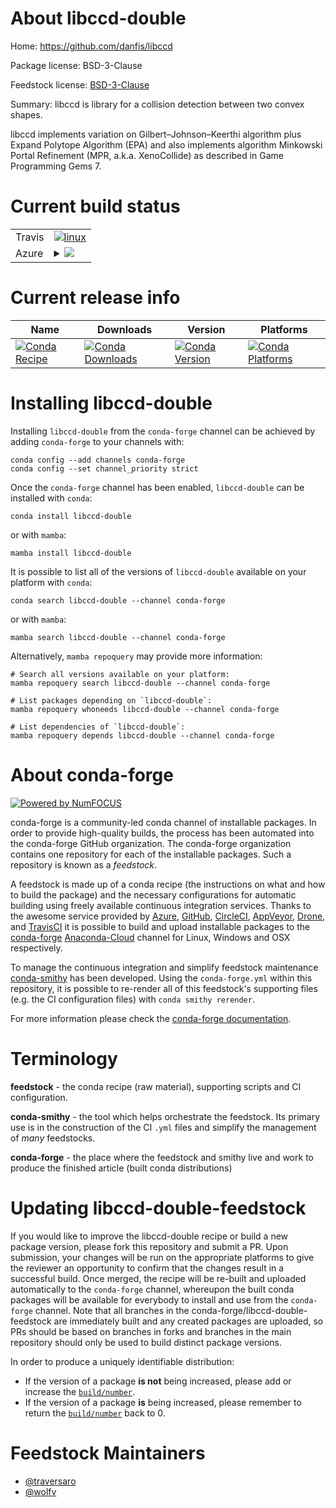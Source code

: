 About libccd-double
===================

Home: https://github.com/danfis/libccd

Package license: BSD-3-Clause

Feedstock license: [BSD-3-Clause](https://github.com/conda-forge/libccd-feedstock/blob/main/LICENSE.txt)

Summary: libccd is library for a collision detection between two convex shapes.

libccd implements variation on Gilbert–Johnson–Keerthi algorithm plus Expand Polytope Algorithm (EPA)
and also implements algorithm Minkowski Portal Refinement (MPR, a.k.a. XenoCollide) as described in
Game Programming Gems 7.


Current build status
====================


<table><tr>
    <td>Travis</td>
    <td>
      <a href="https://app.travis-ci.com/conda-forge/libccd-feedstock">
        <img alt="linux" src="https://img.shields.io/travis/com/conda-forge/libccd-feedstock/main.svg?label=Linux">
      </a>
    </td>
  </tr>
    
  <tr>
    <td>Azure</td>
    <td>
      <details>
        <summary>
          <a href="https://dev.azure.com/conda-forge/feedstock-builds/_build/latest?definitionId=9141&branchName=main">
            <img src="https://dev.azure.com/conda-forge/feedstock-builds/_apis/build/status/libccd-feedstock?branchName=main">
          </a>
        </summary>
        <table>
          <thead><tr><th>Variant</th><th>Status</th></tr></thead>
          <tbody><tr>
              <td>linux_64</td>
              <td>
                <a href="https://dev.azure.com/conda-forge/feedstock-builds/_build/latest?definitionId=9141&branchName=main">
                  <img src="https://dev.azure.com/conda-forge/feedstock-builds/_apis/build/status/libccd-feedstock?branchName=main&jobName=linux&configuration=linux_64_" alt="variant">
                </a>
              </td>
            </tr><tr>
              <td>linux_aarch64</td>
              <td>
                <a href="https://dev.azure.com/conda-forge/feedstock-builds/_build/latest?definitionId=9141&branchName=main">
                  <img src="https://dev.azure.com/conda-forge/feedstock-builds/_apis/build/status/libccd-feedstock?branchName=main&jobName=linux&configuration=linux_aarch64_" alt="variant">
                </a>
              </td>
            </tr><tr>
              <td>linux_ppc64le</td>
              <td>
                <a href="https://dev.azure.com/conda-forge/feedstock-builds/_build/latest?definitionId=9141&branchName=main">
                  <img src="https://dev.azure.com/conda-forge/feedstock-builds/_apis/build/status/libccd-feedstock?branchName=main&jobName=linux&configuration=linux_ppc64le_" alt="variant">
                </a>
              </td>
            </tr><tr>
              <td>osx_64</td>
              <td>
                <a href="https://dev.azure.com/conda-forge/feedstock-builds/_build/latest?definitionId=9141&branchName=main">
                  <img src="https://dev.azure.com/conda-forge/feedstock-builds/_apis/build/status/libccd-feedstock?branchName=main&jobName=osx&configuration=osx_64_" alt="variant">
                </a>
              </td>
            </tr><tr>
              <td>osx_arm64</td>
              <td>
                <a href="https://dev.azure.com/conda-forge/feedstock-builds/_build/latest?definitionId=9141&branchName=main">
                  <img src="https://dev.azure.com/conda-forge/feedstock-builds/_apis/build/status/libccd-feedstock?branchName=main&jobName=osx&configuration=osx_arm64_" alt="variant">
                </a>
              </td>
            </tr><tr>
              <td>win_64</td>
              <td>
                <a href="https://dev.azure.com/conda-forge/feedstock-builds/_build/latest?definitionId=9141&branchName=main">
                  <img src="https://dev.azure.com/conda-forge/feedstock-builds/_apis/build/status/libccd-feedstock?branchName=main&jobName=win&configuration=win_64_" alt="variant">
                </a>
              </td>
            </tr>
          </tbody>
        </table>
      </details>
    </td>
  </tr>
</table>

Current release info
====================

| Name | Downloads | Version | Platforms |
| --- | --- | --- | --- |
| [![Conda Recipe](https://img.shields.io/badge/recipe-libccd--double-green.svg)](https://anaconda.org/conda-forge/libccd-double) | [![Conda Downloads](https://img.shields.io/conda/dn/conda-forge/libccd-double.svg)](https://anaconda.org/conda-forge/libccd-double) | [![Conda Version](https://img.shields.io/conda/vn/conda-forge/libccd-double.svg)](https://anaconda.org/conda-forge/libccd-double) | [![Conda Platforms](https://img.shields.io/conda/pn/conda-forge/libccd-double.svg)](https://anaconda.org/conda-forge/libccd-double) |

Installing libccd-double
========================

Installing `libccd-double` from the `conda-forge` channel can be achieved by adding `conda-forge` to your channels with:

```
conda config --add channels conda-forge
conda config --set channel_priority strict
```

Once the `conda-forge` channel has been enabled, `libccd-double` can be installed with `conda`:

```
conda install libccd-double
```

or with `mamba`:

```
mamba install libccd-double
```

It is possible to list all of the versions of `libccd-double` available on your platform with `conda`:

```
conda search libccd-double --channel conda-forge
```

or with `mamba`:

```
mamba search libccd-double --channel conda-forge
```

Alternatively, `mamba repoquery` may provide more information:

```
# Search all versions available on your platform:
mamba repoquery search libccd-double --channel conda-forge

# List packages depending on `libccd-double`:
mamba repoquery whoneeds libccd-double --channel conda-forge

# List dependencies of `libccd-double`:
mamba repoquery depends libccd-double --channel conda-forge
```


About conda-forge
=================

[![Powered by
NumFOCUS](https://img.shields.io/badge/powered%20by-NumFOCUS-orange.svg?style=flat&colorA=E1523D&colorB=007D8A)](https://numfocus.org)

conda-forge is a community-led conda channel of installable packages.
In order to provide high-quality builds, the process has been automated into the
conda-forge GitHub organization. The conda-forge organization contains one repository
for each of the installable packages. Such a repository is known as a *feedstock*.

A feedstock is made up of a conda recipe (the instructions on what and how to build
the package) and the necessary configurations for automatic building using freely
available continuous integration services. Thanks to the awesome service provided by
[Azure](https://azure.microsoft.com/en-us/services/devops/), [GitHub](https://github.com/),
[CircleCI](https://circleci.com/), [AppVeyor](https://www.appveyor.com/),
[Drone](https://cloud.drone.io/welcome), and [TravisCI](https://travis-ci.com/)
it is possible to build and upload installable packages to the
[conda-forge](https://anaconda.org/conda-forge) [Anaconda-Cloud](https://anaconda.org/)
channel for Linux, Windows and OSX respectively.

To manage the continuous integration and simplify feedstock maintenance
[conda-smithy](https://github.com/conda-forge/conda-smithy) has been developed.
Using the ``conda-forge.yml`` within this repository, it is possible to re-render all of
this feedstock's supporting files (e.g. the CI configuration files) with ``conda smithy rerender``.

For more information please check the [conda-forge documentation](https://conda-forge.org/docs/).

Terminology
===========

**feedstock** - the conda recipe (raw material), supporting scripts and CI configuration.

**conda-smithy** - the tool which helps orchestrate the feedstock.
                   Its primary use is in the construction of the CI ``.yml`` files
                   and simplify the management of *many* feedstocks.

**conda-forge** - the place where the feedstock and smithy live and work to
                  produce the finished article (built conda distributions)


Updating libccd-double-feedstock
================================

If you would like to improve the libccd-double recipe or build a new
package version, please fork this repository and submit a PR. Upon submission,
your changes will be run on the appropriate platforms to give the reviewer an
opportunity to confirm that the changes result in a successful build. Once
merged, the recipe will be re-built and uploaded automatically to the
`conda-forge` channel, whereupon the built conda packages will be available for
everybody to install and use from the `conda-forge` channel.
Note that all branches in the conda-forge/libccd-double-feedstock are
immediately built and any created packages are uploaded, so PRs should be based
on branches in forks and branches in the main repository should only be used to
build distinct package versions.

In order to produce a uniquely identifiable distribution:
 * If the version of a package **is not** being increased, please add or increase
   the [``build/number``](https://docs.conda.io/projects/conda-build/en/latest/resources/define-metadata.html#build-number-and-string).
 * If the version of a package **is** being increased, please remember to return
   the [``build/number``](https://docs.conda.io/projects/conda-build/en/latest/resources/define-metadata.html#build-number-and-string)
   back to 0.

Feedstock Maintainers
=====================

* [@traversaro](https://github.com/traversaro/)
* [@wolfv](https://github.com/wolfv/)

